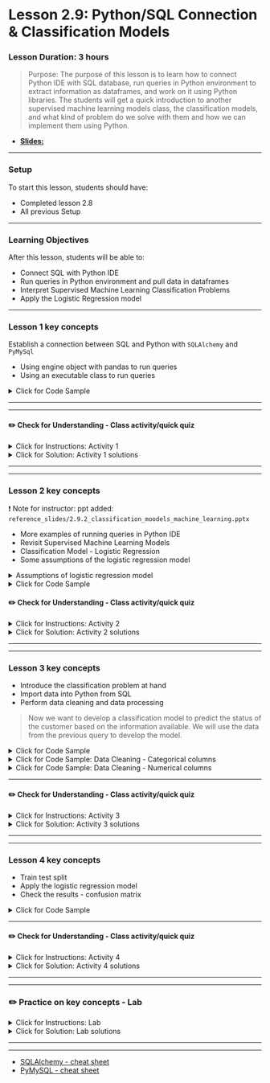 # Lesson 2.9: Python/SQL Connection & Classification Models

### Lesson Duration: 3 hours

> Purpose: The purpose of this lesson is to learn how to connect Python IDE with SQL database, run queries in Python environment to extract information as dataframes, and work on it using Python libraries. The students will get a quick introduction to another supervised machine learning models class, the classification models, and what kind of problem do we solve with them and how we can implement them using Python.

- [**Slides:**](https://docs.google.com/presentation/d/1J3QaeBBb0gUZPi8scQ1rGRH-4bAMCu6L0aRLfahSjUk/edit?usp=sharing)

---

### Setup

To start this lesson, students should have:

- Completed lesson 2.8
- All previous Setup

---

### Learning Objectives

After this lesson, students will be able to:

- Connect SQL with Python IDE
- Run queries in Python environment and pull data in dataframes
- Interpret Supervised Machine Learning Classification Problems
- Apply the Logistic Regression model

---

### Lesson 1 key concepts



Establish a connection between SQL and Python with `SQLAlchemy` and `PyMySql`

- Using engine object with pandas to run queries
- Using an executable class to run queries

<details>
<summary> Click for Code Sample </summary>

```shell
# installing SQLAlchemy and PyMySql (in case it is not installed)

$ pip install sqlalchemy
$ pip install PyMySQL
```

1. **Using Engine Object with pandas**

```python
import pymysql
from sqlalchemy import create_engine
import pandas as pd
import getpass  # To get the password without showing the input
password = getpass.getpass()
```

> Note that when you use _SQLAlchemy_ and establish the connection, you do not even need to be logged in Sequel Pro or MySQL Workbench.

- This is the general syntax **`'dialect+driver://username:password@host:port/database'`** to create the connection string:

```python
connection_string = 'mysql+pymysql://root:' + password + '@localhost/bank'
engine = create_engine(connection_string)
data = pd.read_sql_query('SELECT * FROM loan', engine)
data.head()
```

2. **Using engine object with executable class**

```python
result = engine.execute('SELECT * FROM loan')
for row in result:
    print(row)

rows = [row for row in result]
pd.DataFrame(rows)
```

```python
# Running other queries in SQL

engine.execute("DROP DATABASE IF EXISTS BootCamps")
engine.execute("CREATE DATABASE IF NOT EXISTS BootCamps")
engine.execute("USE BootCamps")
```

```python
query = 'select order_id as "OrderID", account_id as "AccountID", bank_to as "DestinationBank", amount  as "Amount" \
from bank.order \
where k_symbol = "SIPO" \
limit 100'
data = pd.read_sql_query(query, engine)
data.head()
```

</details>

---



---

#### :pencil2: Check for Understanding - Class activity/quick quiz



<details>
  <summary> Click for Instructions: Activity 1 </summary>

- Link to [activity 1](https://github.com/ironhack-edu/data_2.09_activities/blob/master/2.09_activity_1.md).

</details>

<details>
  <summary> Click for Solution: Activity 1 solutions </summary>

- Link to [activity 1 solution]().

</details>

---



---

### Lesson 2 key concepts

:exclamation: Note for instructor: ppt added: `reference_slides/2.9.2_classification_moodels_machine_learning.pptx`



- More examples of running queries in Python IDE
- Revisit Supervised Machine Learning Models
- Classification Model - Logistic Regression
- Some assumptions of the logistic regression model

<details>
  <summary>Assumptions of logistic regression model </summary>
  
- No free lunch theorem - No model comes without certain assumptions. If the assumptions of the model are not met, it will have adverse effects on the mode. Understanding those assumptions helps us with data cleaning and pre-processing methods.

- Some assumptions that are not required in the logistic regression model (but are important for linear regression):

      - It does not require a linear relationship between the dependent and independent variables.
      - The error terms (residuals) do not need to be normally distributed.
      - It makes no assumption about the distribution of independent variables.
      - Homoscedasticity / Homogeneity of variance is not required (Optional - If the instructor wants to talk more about it).

<details>
  <summary> Homoscedasticity / Homogeneity of variance </summary>

For linear regression, Homoscedasticity is talked about in terms of residuals (errors). If the variance of the residuals is the same around the regression line, then the points are homoscedastic and the assumption is followed. If the variance of the residuals is varying, then the points are heteroscedastic. The residuals can also be checked with the independent variables and should display the same behavior. The figure below shows the concept.

![Homoscedasticity](https://education-team-2020.s3-eu-west-1.amazonaws.com/data-analytics/2.9-homoscedasticity.png)

Implications if the assumption is not met are:

1. With linear regression, the _OLS_ method is used to minimize the residuals/errors. By default, it gives equal weight to all the observations. But if heteroscedasticity is present, the cases with larger disturbance/variance have more pull on the regression line.
2. Heteroscedasticity also means that the residuals are biased which is a problem for other statistical tests (ANOVA, tests for significance) and calculating confidence intervals.

Dealing with heteroscedasticity

1. Instead of _OLS_, weighted least squares can be used.
2. Transformation of the dependent variable using one of the variances stabilizing transformations can be done (square root transformation, logarithmic transformation)

</details>

- Some of the other assumptions of the logistic regression model are mentioned here:

      - Dependent variable structure - For binary logistic regression, the dependent variable should be binary.
      - Observation independence - The observations should be independent of each other ie they should not come from repeated measurements.
      - Absence of multicollinearity - There should be little or no multi-collinearity between the independent variables.
      - The linearity of independent variables and log odds - The independent variables should be linearly dependent on **log odds**.
      - Large sample size - You need a minimum of 10 cases with the least frequent outcome for each independent variable in your model.

</details>

<details>
<summary> Click for Code Sample </summary>

```python
query = '''select * from trans t
left join loan l
on t.account_id = l.account_id
where l.status in ('A', 'B');'''

data = pd.read_sql_query(query, engine)
data.head()
```

</details>

</details>

#### :pencil2: Check for Understanding - Class activity/quick quiz



<details>
  <summary> Click for Instructions: Activity 2 </summary>

- Link to [activity 2](https://github.com/ironhack-edu/data_2.09_activities/blob/master/2.09_activity_2.md).

</details>

<details>
  <summary>Click for Solution: Activity 2 solutions</summary>

- Link to [activity 2 solution]().

</details>

---


---

### Lesson 3 key concepts



- Introduce the classification problem at hand
- Import data into Python from SQL
- Perform data cleaning and data processing

> Now we want to develop a classification model to predict the status of the customer based on the information available. We will use the data from the previous query to develop the model.

<details>
  <summary> Click for Code Sample </summary>

```python
# Extracting the data (the same as the previous query)

query = '''select t.type, t.operation, t.amount as t_amount, t.balance, t.k_symbol, l.amount as l_amount, l.duration, l.payments, l.status
from trans t
left join loan l
on t.account_id = l.account_id
where l.status in ('A', 'B');'''

data = pd.read_sql_query(query, engine)
data.head()
```


```python
# Extracting the data (the previous query modified)

query = '''select t.type, t.operation, t.amount as t_amount, t.balance, t.k_symbol, l.amount as l_amount, l.duration, l.payments, l.status
from trans t
left join loan l
on t.account_id = l.account_id
where l.status in ('A', 'B');'''
data = pd.read_sql_query(query, engine)
data.head()
```

</details>

<details>
  <summary>Click for Code Sample: Data Cleaning -  Categorical columns</summary>

```python
data.shape
data.dtypes

data['duration'] = data['duration'].astype('object') # This will be treated as categorical
data.describe()
data.isna().sum()

## checking all the categorical columns
data['type'].value_counts()

# since we have a lot values for operation which are of type vyber,
# we are not removing that data from type column
data['operation'].value_counts()
def cleanOperation(x):
    x = x.lower()
    if 'vyber' in x:
        return "vyber"
    elif 'prevod' in x:
        return "prevod"
    elif 'vklad' in x:
        return 'vklad'
    else:
        return 'unknown'

data['operation'] = list(map(cleanOperation, data['operation']))
```

```python
data['k_symbol'].value_counts()
data['k_symbol'].value_counts().index
def cleankSymbol(x):
    if x in ['', ' ']:
        return 'unknown'
    else:
        return x

data['k_symbol'] = list(map(cleankSymbol, data['k_symbol']))
data = data[~data['k_symbol'].isin(['POJISTINE', 'SANKC. UROK', 'UVER'])]
```

```python
data['duration'].value_counts().index
def cleanDuration(x):
    if x in [48, 60]:
        return 'other'
    else:
        return str(x)
data['duration'] = list(map(cleanDuration, data['duration']))
data.head()
```

</details>

<details>
  <summary> Click for Code Sample: Data Cleaning -  Numerical columns</summary>

```python
import matplotlib.pyplot as plt
import seaborn as sns
%matplotlib inline
```

```python
# Checking for multicollinearity

corr_matrix=data.corr(method='pearson')  # default
fig, ax = plt.subplots(figsize=(10, 8))
ax = sns.heatmap(corr_matrix, annot=True)
plt.show()
```


```python
sns.distplot(data['t_amount'])
plt.show()

sns.distplot(data['l_amount'])
plt.show()

sns.distplot(data['balance'])
plt.show()

sns.distplot(data['payments'])
plt.show()
```

```python
from sklearn.preprocessing import Normalizer
# from sklearn.preprocessing import StandardScaler

X = data.select_dtypes(include = np.number)

# Normalizing data
transformer = Normalizer().fit(X)
x_normalized = transformer.transform(X)
x = pd.DataFrame(x_normalized)
```

```python
cat = data.select_dtypes(include = np.object)
cat = cat.drop(['status'], axis=1)
categorical = pd.get_dummies(cat, columns=['type', 'operation', 'k_symbol', 'duration'])
```

</details>

---

#### :pencil2: Check for Understanding - Class activity/quick quiz



<details>
  <summary> Click for Instructions: Activity 3 </summary>

- Link to [activity 3](https://github.com/ironhack-edu/data_2.09_activities/blob/master/2.09_activity_3.md).

</details>

<details>
  <summary>Click for Solution: Activity 3 solutions</summary>

- Link to [activity 3 solution]().

</details>

---
---

### Lesson 4 key concepts


- Train test split
- Apply the logistic regression model
- Check the results - confusion matrix

<details>
<summary> Click for Code Sample </summary>

```python
y = data['status']
X = np.concatenate((x, categorical), axis=1)
```

```python
from sklearn.model_selection import train_test_split
X_train, X_test, y_train, y_test = train_test_split(X, y, test_size=0.4, random_state=100)
```

```python
from sklearn.linear_model import LogisticRegression
classification = LogisticRegression(random_state=0, solver='lbfgs',
                  multi_class='ovr').fit(X_train, y_train)
```

```python
classification.score(X_test, y_test)
predictions = classification.predict(X_test)
classification.score(X_test, y_test)
```

```python
from sklearn.metrics import confusion_matrix
confusion_matrix(y_test, predictions)
```

</details>

---

#### :pencil2: Check for Understanding - Class activity/quick quiz



<details>
  <summary> Click for Instructions: Activity 4 </summary>

- Link to [activity 4](https://github.com/ironhack-edu/data_2.09_activities/blob/master/2.09_activity_4.md).

</details>

<details>
  <summary>Click for Solution: Activity 4 solutions</summary>

- Link to [activity 4 solution]().

</details>

---

---

### :pencil2: Practice on key concepts - Lab



<details>
  <summary> Click for Instructions: Lab </summary>

- Link to the lab: [https://github.com/ironhack-labs/lab-sql-9](https://github.com/ironhack-labs/lab-sql-9)

</details>

<details>
  <summary>Click for Solution: Lab solutions</summary>

- Link to the [lab solution]().

</details>

---
---

- [SQLAlchemy - cheat sheet](https://www.pythonsheets.com/notes/python-sqlalchemy.html)
- [PyMySQL - cheat sheet](http://www.nonbleedingedge.com/cheatsheets/pymysql.html)
